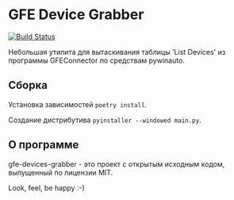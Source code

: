 GFE Device Grabber
==================

[![Build Status](https://drone.b7w.me/api/badges/b7w/socks5-tune/status.svg)](https://drone.b7w.me/b7w/socks5-tune)

Небольшая утилита для вытаскивания таблицы 'List Devices' из программы GFEConnector по средствам pywinauto.

Сборка
------

Установка зависимостей `poetry install`.

Создание дистрибутива `pyinstaller --windowed main.py`.


О программе
-----------

gfe-devices-grabber - это проект с открытым исходным кодом, выпущенный по лицензии MIT.

Look, feel, be happy :-)
